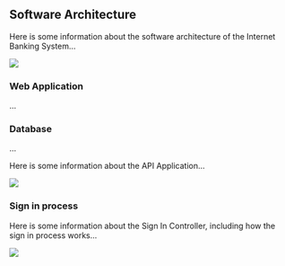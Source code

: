 ## Software Architecture

Here is some information about the software architecture of the Internet Banking System...

![](embed:Containers)

### Web Application
...

### Database
...

Here is some information about the API Application...

![](embed:Components)

### Sign in process

Here is some information about the Sign In Controller, including how the sign in process works...

![](embed:SignIn)